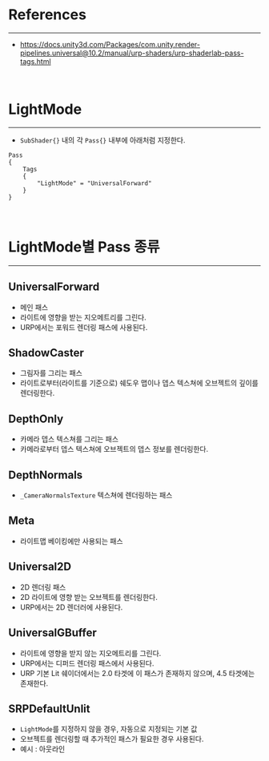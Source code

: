 
# References
---
- <https://docs.unity3d.com/Packages/com.unity.render-pipelines.universal@10.2/manual/urp-shaders/urp-shaderlab-pass-tags.html>

<br>


# LightMode
---
- `SubShader{}` 내의 각 `Pass{}` 내부에 아래처럼 지정한다.

```hlsl
Pass
{
    Tags
    {
        "LightMode" = "UniversalForward"
    }
}
```

<br>


# LightMode별 Pass 종류
---

## **UniversalForward**
- 메인 패스
- 라이트에 영향을 받는 지오메트리를 그린다.
- URP에서는 포워드 렌더링 패스에 사용된다.

## **ShadowCaster**
- 그림자를 그리는 패스
- 라이트로부터(라이트를 기준으로) 쉐도우 맵이나 뎁스 텍스쳐에 오브젝트의 깊이를 렌더링한다.

## **DepthOnly**
- 카메라 뎁스 텍스쳐를 그리는 패스
- 카메라로부터 뎁스 텍스쳐에 오브젝트의 뎁스 정보를 렌더링한다.

## **DepthNormals**
- `_CameraNormalsTexture` 텍스쳐에 렌더링하는 패스

## **Meta**
- 라이트맵 베이킹에만 사용되는 패스

## **Universal2D**
- 2D 렌더링 패스
- 2D 라이트에 영향 받는 오브젝트를 렌더링한다.
- URP에서는 2D 렌더러에 사용된다.

## **UniversalGBuffer**
- 라이트에 영향을 받지 않는 지오메트리를 그린다.
- URP에서는 디퍼드 렌더링 패스에서 사용된다.
- URP 기본 Lit 쉐이더에서는 2.0 타겟에 이 패스가 존재하지 않으며, 4.5 타겟에는 존재한다.

## **SRPDefaultUnlit**
- `LightMode`를 지정하지 않을 경우, 자동으로 지정되는 기본 값
- 오브젝트를 렌더링할 때 추가적인 패스가 필요한 경우 사용된다.
- 예시 : 아웃라인
